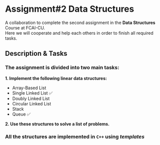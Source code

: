 # Assignment#2 Data Structures
A collaboration to complete the second assignment in the **Data Structures** Course at FCAI-CU.\
Here we will cooperate and help each others in order to finish all required tasks.

## Description & Tasks
### The assignment is divided into two main tasks:

**1. Implement the following linear data structures:**

- Array-Based List
- Single Linked List :white_check_mark:
- Doubly Linked List
- Circular Linked List
- Stack
- Queue :white_check_mark:

**2. Use these structures to solve a list of problems.**

### All the structures are implemented in `C++` using *templates*
